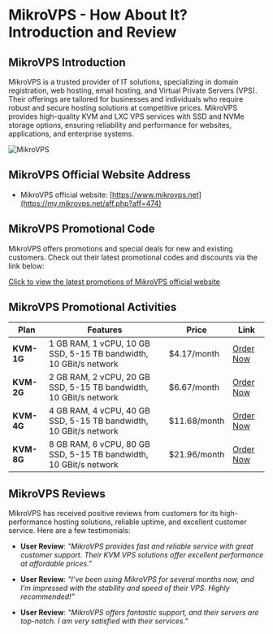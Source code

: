 # MikroVPS - How About It? Introduction and Review

## MikroVPS Introduction
MikroVPS is a trusted provider of IT solutions, specializing in domain registration, web hosting, email hosting, and Virtual Private Servers (VPS). Their offerings are tailored for businesses and individuals who require robust and secure hosting solutions at competitive prices. MikroVPS provides high-quality KVM and LXC VPS services with SSD and NVMe storage options, ensuring reliability and performance for websites, applications, and enterprise systems.

![MikroVPS](https://github.com/user-attachments/assets/8ed91d75-f5af-4072-abc0-3e5b320de627)

## MikroVPS Official Website Address
- MikroVPS official website: [https://www.mikrovps.net](https://my.mikrovps.net/aff.php?aff=474)

## MikroVPS Promotional Code
MikroVPS offers promotions and special deals for new and existing customers. Check out their latest promotional codes and discounts via the link below:

[Click to view the latest promotions of MikroVPS official website](https://my.mikrovps.net/aff.php?aff=474)

## MikroVPS Promotional Activities

| Plan             | Features                                                                                       | Price                 | Link                                                                                                 |
|------------------|-------------------------------------------------------------------------------------------------|-----------------------|------------------------------------------------------------------------------------------------------|
| **KVM-1G**       | 1 GB RAM, 1 vCPU, 10 GB SSD, 5-15 TB bandwidth, 10 GBit/s network                               | $4.17/month           | [Order Now](https://my.mikrovps.net/aff.php?aff=474)                                                      |
| **KVM-2G**       | 2 GB RAM, 2 vCPU, 20 GB SSD, 5-15 TB bandwidth, 10 GBit/s network                               | $6.67/month           | [Order Now](https://my.mikrovps.net/aff.php?aff=474)                                                      |
| **KVM-4G**       | 4 GB RAM, 4 vCPU, 40 GB SSD, 5-15 TB bandwidth, 10 GBit/s network                               | $11.68/month          | [Order Now](https://my.mikrovps.net/aff.php?aff=474)                                                      |
| **KVM-8G**       | 8 GB RAM, 6 vCPU, 80 GB SSD, 5-15 TB bandwidth, 10 GBit/s network                               | $21.96/month          | [Order Now](https://my.mikrovps.net/aff.php?aff=474)                                                      |

## MikroVPS Reviews
MikroVPS has received positive reviews from customers for its high-performance hosting solutions, reliable uptime, and excellent customer service. Here are a few testimonials:

- **User Review**: *"MikroVPS provides fast and reliable service with great customer support. Their KVM VPS solutions offer excellent performance at affordable prices."*

- **User Review**: *"I’ve been using MikroVPS for several months now, and I’m impressed with the stability and speed of their VPS. Highly recommended!"*

- **User Review**: *"MikroVPS offers fantastic support, and their servers are top-notch. I am very satisfied with their services."*


